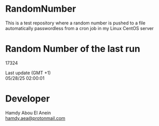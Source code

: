 # RandomNumber    
This is a test repository where a random number is pushed to a file automatically passwordless from a cron job in my Linux CentOS server    
# Random Number of the last run   
17324
      
Last update (GMT +1)    
05/28/25 02:00:01
# Developer    
Hamdy Abou El Anein   
hamdy.aea@protonmail.com
